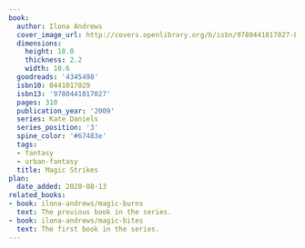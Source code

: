 ```yaml
---
book:
  author: Ilona Andrews
  cover_image_url: http://covers.openlibrary.org/b/isbn/9780441017027-L.jpg
  dimensions:
    height: 18.0
    thickness: 2.2
    width: 10.6
  goodreads: '4345498'
  isbn10: 0441017029
  isbn13: '9780441017027'
  pages: 310
  publication_year: '2009'
  series: Kate Daniels
  series_position: '3'
  spine_color: '#67483e'
  tags:
  - fantasy
  - urban-fantasy
  title: Magic Strikes
plan:
  date_added: 2020-08-13
related_books:
- book: ilona-andrews/magic-burns
  text: The previous book in the series.
- book: ilona-andrews/magic-bites
  text: The first book in the series.
---
```

